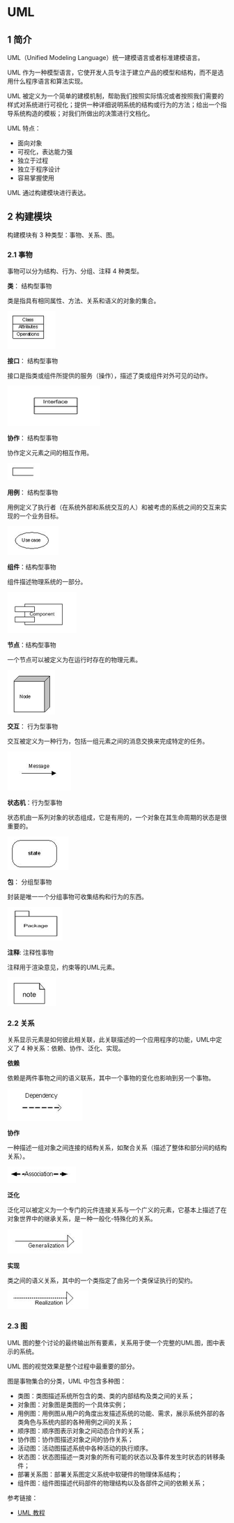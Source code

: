 # UML

## 1 简介

UML（Unified Modeling Language）统一建模语言或者标准建模语言。

UML 作为一种模型语言，它使开发人员专注于建立产品的模型和结构，而不是选用什么程序语言和算法实现。

UML 被定义为一个简单的建模机制，帮助我们按照实际情况或者按照我们需要的样式对系统进行可视化；提供一种详细说明系统的结构或行为的方法；给出一个指导系统构造的模板；对我们所做出的决策进行文档化。

UML 特点：

- 面向对象
- 可视化，表达能力强
- 独立于过程
- 独立于程序设计
- 容易掌握使用 

UML 通过构建模块进行表达。

## 2 构建模块

构建模块有 3 种类型：事物、关系、图。

### 2.1 事物

事物可以分为结构、行为、分组、注释 4 种类型。

**类**： 结构型事物

类是指具有相同属性、方法、关系和语义的对象的集合。

![UML_01](UML_01.png)

**接口**： 结构型事物

接口是指类或组件所提供的服务（操作），描述了类或组件对外可见的动作。

![UML_02](UML_02.png)

**协作**： 结构型事物

协作定义元素之间的相互作用。

![UML_03](UML_03.png)

**用例**： 结构型事物

用例定义了执行者（在系统外部和系统交互的人）和被考虑的系统之间的交互来实现的一个业务目标。

![UML_04](UML_04.png)

**组件**：结构型事物

组件描述物理系统的一部分。

![UML_05](UML_05.png)

**节点**：结构型事物

一个节点可以被定义为在运行时存在的物理元素。

![UML_06](UML_06.png)

**交互**： 行为型事物

交互被定义为一种行为，包括一组元素之间的消息交换来完成特定的任务。

![UML_07](UML_07.png)

**状态机**：行为型事物

状态机由一系列对象的状态组成，它是有用的，一个对象在其生命周期的状态是很重要的。

![UML_08](UML_08.png)

**包**： 分组型事物

封装是唯一一个分组事物可收集结构和行为的东西。

![UML_09](UML_09.png)

**注释**: 注释性事物

注释用于渲染意见，约束等的UML元素。

![UML_10](UML_10.png)

### 2.2 关系

关系显示元素是如何彼此相关联，此关联描述的一个应用程序的功能，UML中定义了 4 种关系：依赖、协作、泛化、实现。

**依赖**

依赖是两件事物之间的语义联系，其中一个事物的变化也影响到另一个事物。

![UML_11](UML_11.png)

**协作**

一种描述一组对象之间连接的结构关系，如聚合关系（描述了整体和部分间的结构关系）。

![UML_12](UML_12.png)

**泛化**

泛化可以被定义为一个专门的元件连接关系与一个广义的元素，它基本上描述了在对象世界中的继承关系，是一种一般化-特殊化的关系。

![UML_13](UML_13.png)

**实现**

类之间的语义关系，其中的一个类指定了由另一个类保证执行的契约。

![UML_14](UML_14.png)

### 2.3 图

UML 图的整个讨论的最终输出所有要素，关系用于使一个完整的UML图，图中表示的系统。

UML 图的视觉效果是整个过程中最重要的部分。

图是事物集合的分类，UML 中包含多种图：

- 类图：类图描述系统所包含的类、类的内部结构及类之间的关系；
- 对象图：对象图是类图的一个具体实例；
- 用例图：用例图从用户的角度出发描述系统的功能、需求，展示系统外部的各类角色与系统内部的各种用例之间的关系；
- 顺序图：顺序图表示对象之间动态合作的关系；
- 协作图：协作图描述对象之间的协作关系；
- 活动图：活动图描述系统中各种活动的执行顺序。
- 状态图：状态图描述一类对象的所有可能的状态以及事件发生时状态的转移条件；
- 部署关系图：部署关系图定义系统中软硬件的物理体系结构；
- 组件图：组件图描述代码部件的物理结构以及各部件之间的依赖关系；


参考链接：

- [UML 教程](https://www.w3cschool.cn/uml_tutorial/)





